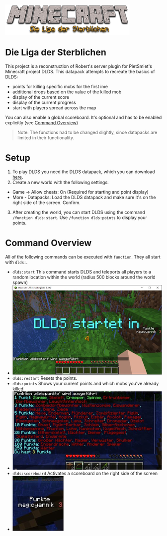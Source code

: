 <div style="display:flex;" align="center">
  <img alt="Logo" src="./docs/img/logo_dlds.png" width="400px" />
</div>

# Die Liga der Sterblichen
This project is a reconstruction of Robert's server plugin for PietSmiet's Minecraft project DLDS.
This datapack attempts to recreate the basics of DLDS:
- points for killing specific mobs for the first ime
- additional drops based on the value of the killed mob
- display of the current score
- display of the current progress
- start with players spread across the map

You can also enable a global scoreboard. It's optional and has to be enabled explicitly (see [Command Overview](#command-overview))

> Note: The functions had to be changed slightly, since datapacks are limited in their functionality.
# Setup
1. To play DLDS you need the DLDS datapack, which you can download [here](https://github.com/otti-ai/dlds/releases/latest).
2. Create a new world with the following settings:
- Game -> Allow cheats: On (Required for starting and point display)
- More - Datapacks: Load the DLDS datapack and make sure it's on the right side of the screen. Confirm.
3. After creating the world, you can start DLDS using the command `/function dlds:start`. Use `/function dlds:points` to display your points.
# Command Overview
All of the following commands can be executed with `function`. They all start with `dlds:`.
- `dlds:start` This command starts DLDS and teleports all players to a random location within the world (radius 500 blocks around the world spawn)
- ![game start](/docs/img/start.jpg)
- `dlds:restart` Resets the points.
- `dlds:points` Shows your current points and which mobs you've already killed
- ![points](/docs/img/punkte.jpg)
- `dlds:scoreboard` Activates a scoreboard on the right side of the screen
- ![scoreboard](/docs/img/scoreboard.jpg)


